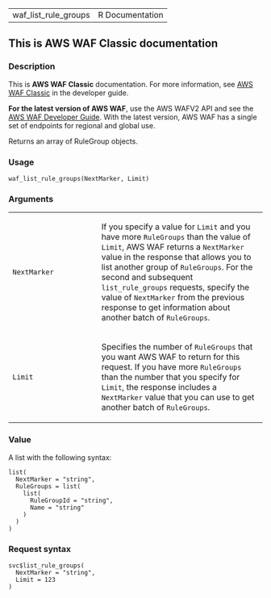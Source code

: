 <table style="width: 100%;">
<tbody>
<tr class="odd">
<td>waf_list_rule_groups</td>
<td style="text-align: right;">R Documentation</td>
</tr>
</tbody>
</table>

## This is AWS WAF Classic documentation

### Description

This is **AWS WAF Classic** documentation. For more information, see
[AWS WAF
Classic](https://docs.aws.amazon.com/waf/latest/developerguide/classic-waf-chapter.html)
in the developer guide.

**For the latest version of AWS WAF**, use the AWS WAFV2 API and see the
[AWS WAF Developer
Guide](https://docs.aws.amazon.com/waf/latest/developerguide/waf-chapter.html).
With the latest version, AWS WAF has a single set of endpoints for
regional and global use.

Returns an array of RuleGroup objects.

### Usage

    waf_list_rule_groups(NextMarker, Limit)

### Arguments

<table>
<colgroup>
<col style="width: 35%" />
<col style="width: 65%" />
</colgroup>
<tbody>
<tr class="odd">
<td><code id="waf_list_rule_groups_:_NextMarker">NextMarker</code></td>
<td><p>If you specify a value for <code>Limit</code> and you have more
<code>RuleGroups</code> than the value of <code>Limit</code>, AWS WAF
returns a <code>NextMarker</code> value in the response that allows you
to list another group of <code>RuleGroups</code>. For the second and
subsequent <code>list_rule_groups</code> requests, specify the value of
<code>NextMarker</code> from the previous response to get information
about another batch of <code>RuleGroups</code>.</p></td>
</tr>
<tr class="even">
<td><code id="waf_list_rule_groups_:_Limit">Limit</code></td>
<td><p>Specifies the number of <code>RuleGroups</code> that you want AWS
WAF to return for this request. If you have more <code>RuleGroups</code>
than the number that you specify for <code>Limit</code>, the response
includes a <code>NextMarker</code> value that you can use to get another
batch of <code>RuleGroups</code>.</p></td>
</tr>
</tbody>
</table>

### Value

A list with the following syntax:

    list(
      NextMarker = "string",
      RuleGroups = list(
        list(
          RuleGroupId = "string",
          Name = "string"
        )
      )
    )

### Request syntax

    svc$list_rule_groups(
      NextMarker = "string",
      Limit = 123
    )

